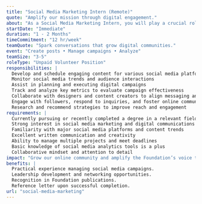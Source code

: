 ```yaml
---
title: "Social Media Marketing Intern (Remote)"
quote: "Amplify our mission through digital engagement."
about: "As a Social Media Marketing Intern, you will play a crucial role in expanding our online presence and driving engagement with diverse audiences. This internship offers an exciting opportunity for individuals passionate about social media, digital marketing, and content creation to contribute to meaningful campaigns that inspire action and promote our initiatives."
startDate: "Immediate"
duration: "1 - 2 Months"
timeCommitment: "12 hr/week"
teamQuote: "Spark conversations that grow digital communities."
event: "Create posts • Manage campaigns • Analyze"
teamSize: "3-5"
roleType: "Unpaid Volunteer Position"
responsibilities: |
  Develop and schedule engaging content for various social media platforms
  Monitor social media trends and audience interactions
  Assist in planning and executing digital campaigns
  Track and analyze key metrics to evaluate campaign effectiveness
  Collaborate with designers and content creators to align messaging and visuals
  Engage with followers, respond to inquiries, and foster online community
  Research and recommend strategies to improve reach and engagement
requirements: |
  Currently pursuing or recently completed a degree in a relevant field (e.g., Marketing, Communications, Digital Media, Public Relations)
  Strong interest in social media marketing and digital communications
  Familiarity with major social media platforms and content trends
  Excellent written communication and creativity
  Ability to manage multiple projects and meet deadlines
  Basic knowledge of social media analytics tools is a plus
  Collaborative mindset and attention to detail
impact: "Grow our online community and amplify the Foundation’s voice through impactful digital storytelling."
benefits: |
  Practical experience managing social media campaigns.
  Leadership development and networking opportunities.
  Recognition in Foundation publications.
  Reference letter upon successful completion.
url: "social-media-marketing"
---
```

